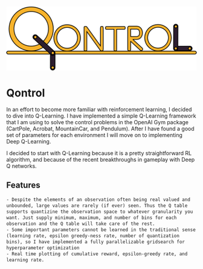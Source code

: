 ![GitHub Logo](img/Qontrol.png)

# Qontrol

In an effort to become more familiar with reinforcement learning, I decided to dive into Q-Learning. I have implemented a simple Q-Learning framework that I am using to solve the control problems in the OpenAI Gym package (CartPole, Acrobat, MountainCar, and Pendulum). After I have found a good set of parameters for each environment I will move on to implementing Deep Q-Learning.

I decided to start with Q-Learning because it is a pretty straightforward RL algorithm, and because of the recent breakthroughs in gameplay with Deep Q networks.

## Features
    - Despite the elements of an observation often being real valued and unbounded, large values are rarely (if ever) seen. Thus the Q table supports quantizine the observation space to whatever granularity you want. Just supply minimum, maximum, and number of bins for each observation and the Q table will take care of the rest.
    - Some important parameters cannot be learned in the traditional sense (learning rate, epsilon greedy-ness rate, number of quantization bins), so I have implemented a fully parallelizable gridsearch for hyperparameter optimization
    - Real time plotting of cumulative reward, epsilon-greedy rate, and learning rate.
